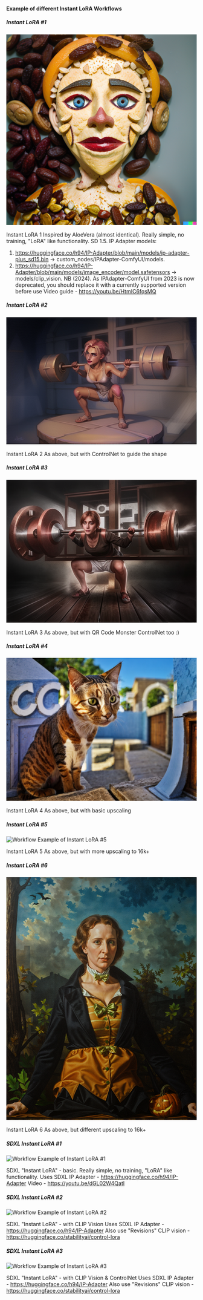 #### Example of different Instant LoRA Workflows

##### Instant LoRA #1
![Workflow Example of Instant LoRA #1](https://github.com/mikecabral/ComfyUI_Workspaces/blob/master/workflows/Reposer/Pics/Instant_LoRA_1.png)

Instant LoRA 1
Inspired by AloeVera (almost identical).
Really simple, no training, "LoRA" like functionality.
SD 1.5. IP Adapter models:
1. https://huggingface.co/h94/IP-Adapter/blob/main/models/ip-adapter-plus_sd15.bin -> custom_nodes/IPAdapter-ComfyUI/models.
2. https://huggingface.co/h94/IP-Adapter/blob/main/models/image_encoder/model.safetensors -> models/clip_vision.
NB (2024). As IPAdapter-ComfyUI from 2023 is now deprecated, you should replace it with a currently supported version before use
Video guide - https://youtu.be/HtmIC6fqsMQ

##### Instant LoRA #2
![Workflow Example of Instant LoRA #2](https://github.com/mikecabral/ComfyUI_Workspaces/blob/master/workflows/Reposer/Pics/Instant_LoRA_2.png)

Instant LoRA 2
As above, but with ControlNet to guide the shape

##### Instant LoRA #3
![Workflow Example of Instant LoRA #3](https://github.com/mikecabral/ComfyUI_Workspaces/blob/master/workflows/Reposer/Pics/Instant_LoRA_3.png)

Instant LoRA 3
As above, but with QR Code Monster ControlNet too :)

##### Instant LoRA #4
![Workflow Example of Instant LoRA #4](https://github.com/mikecabral/ComfyUI_Workspaces/blob/master/workflows/Reposer/Pics/Instant_LoRA_4.png)

Instant LoRA 4
As above, but with basic upscaling

##### Instant LoRA #5
![Workflow Example of Instant LoRA #5](https://github.com/mikecabral/ComfyUI_Workspaces/blob/master/workflows/Reposer/Pics/Instant_LoRA_5.png)

Instant LoRA 5
As above, but with more upscaling to 16k+

##### Instant LoRA #6
![Workflow Example of Instant LoRA #6](https://github.com/mikecabral/ComfyUI_Workspaces/blob/master/workflows/Reposer/Pics/Instant_LoRA_6.png)

Instant LoRA 6
As above, but different upscaling to 16k+

##### SDXL Instant LoRA #1
![Workflow Example of Instant LoRA #1](https://github.com/mikecabral/ComfyUI_Workspaces/blob/master/workflows/Reposer/Pics/SDXL_Instant_LoRA_1.png)

SDXL "Instant LoRA" - basic.
Really simple, no training, "LoRA" like functionality.
Uses SDXL IP Adapter - https://huggingface.co/h94/IP-Adapter
Video - https://youtu.be/dGL02W4QatI

##### SDXL Instant LoRA #2
![Workflow Example of Instant LoRA #2](https://github.com/mikecabral/ComfyUI_Workspaces/blob/master/workflows/Reposer/Pics/SDXL_Instant_LoRA_2.png)

SDXL "Instant LoRA" - with CLIP Vision
Uses SDXL IP Adapter - https://huggingface.co/h94/IP-Adapter
Also use "Revisions" CLIP vision - https://huggingface.co/stabilityai/control-lora

##### SDXL Instant LoRA #3
![Workflow Example of Instant LoRA #3](https://github.com/mikecabral/ComfyUI_Workspaces/blob/master/workflows/Reposer/Pics/SDXL_Instant_LoRA_3.png)

SDXL "Instant LoRA" - with CLIP Vision & ControlNet
Uses SDXL IP Adapter - https://huggingface.co/h94/IP-Adapter
Also use "Revisions" CLIP vision - https://huggingface.co/stabilityai/control-lora